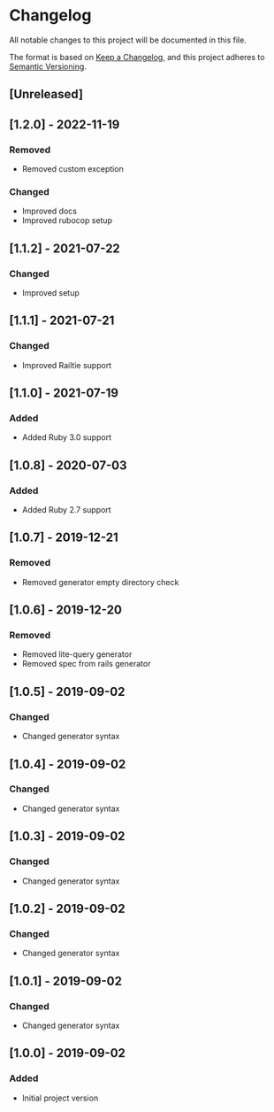 # Changelog
All notable changes to this project will be documented in this file.

The format is based on [Keep a Changelog](https://keepachangelog.com/en/1.0.0/),
and this project adheres to [Semantic Versioning](https://semver.org/spec/v2.0.0.html).

## [Unreleased]

## [1.2.0] - 2022-11-19
### Removed
- Removed custom exception
### Changed
- Improved docs
- Improved rubocop setup

## [1.1.2] - 2021-07-22
### Changed
- Improved setup

## [1.1.1] - 2021-07-21
### Changed
- Improved Railtie support

## [1.1.0] - 2021-07-19
### Added
- Added Ruby 3.0 support

## [1.0.8] - 2020-07-03
### Added
- Added Ruby 2.7 support

## [1.0.7] - 2019-12-21
### Removed
- Removed generator empty directory check

## [1.0.6] - 2019-12-20
### Removed
- Removed lite-query generator
- Removed spec from rails generator

## [1.0.5] - 2019-09-02
### Changed
- Changed generator syntax

## [1.0.4] - 2019-09-02
### Changed
- Changed generator syntax

## [1.0.3] - 2019-09-02
### Changed
- Changed generator syntax

## [1.0.2] - 2019-09-02
### Changed
- Changed generator syntax

## [1.0.1] - 2019-09-02
### Changed
- Changed generator syntax

## [1.0.0] - 2019-09-02
### Added
- Initial project version
